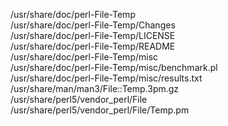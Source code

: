 /usr/share/doc/perl-File-Temp  
/usr/share/doc/perl-File-Temp/Changes  
/usr/share/doc/perl-File-Temp/LICENSE  
/usr/share/doc/perl-File-Temp/README  
/usr/share/doc/perl-File-Temp/misc  
/usr/share/doc/perl-File-Temp/misc/benchmark.pl  
/usr/share/doc/perl-File-Temp/misc/results.txt  
/usr/share/man/man3/File::Temp.3pm.gz  
/usr/share/perl5/vendor\_perl/File  
/usr/share/perl5/vendor\_perl/File/Temp.pm  
